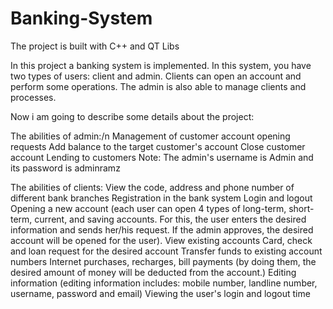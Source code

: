# Banking-System

The project is built with C++ and QT Libs 

In this project a banking system is implemented. In this system, you have two types of users: client and admin. Clients can open an account and perform some operations. The admin is also able to manage clients and processes.

Now i am going to describe some details about the project:

The abilities of admin:/n
    Management of customer account opening requests
    Add balance to the target customer's account
    Close customer account
    Lending to customers
    Note: The admin's username is Admin and its password is adminramz

The abilities of clients:
    View the code, address and phone number of different bank branches
    Registration in the bank system
    Login and logout
    Opening a new account (each user can open 4 types of long-term, short-term, current, and saving accounts. For this, the user
    enters the desired information and sends her/his request. If the admin approves, the desired account will be opened for the user).
    View existing accounts
    Card, check and loan request for the desired account
    Transfer funds to existing account numbers
    Internet purchases, recharges, bill payments (by doing them, the desired amount of money will be deducted from the account.)
    Editing information (editing information includes: mobile number, landline number, username, password and email)
    Viewing the user's login and logout time

